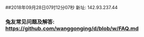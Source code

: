 ##2018年09月28日07时12分07秒 新址: 142.93.237.44
### 兔友常见问题及解答: https://github.com/wanggonging/d/blob/w/FAQ.md
